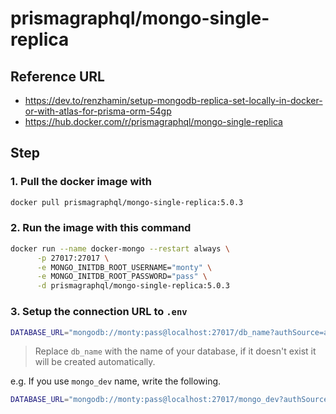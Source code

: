 # prismagraphql/mongo-single-replica

## Reference URL

- <https://dev.to/renzhamin/setup-mongodb-replica-set-locally-in-docker-or-with-atlas-for-prisma-orm-54gp>
- <https://hub.docker.com/r/prismagraphql/mongo-single-replica>

## Step

### 1. Pull the docker image with

```sh
docker pull prismagraphql/mongo-single-replica:5.0.3
```

### 2. Run the image with this command

```sh
docker run --name docker-mongo --restart always \
      -p 27017:27017 \
      -e MONGO_INITDB_ROOT_USERNAME="monty" \
      -e MONGO_INITDB_ROOT_PASSWORD="pass" \
      -d prismagraphql/mongo-single-replica:5.0.3
```

### 3. Setup the connection URL to `.env`

```sh
DATABASE_URL="mongodb://monty:pass@localhost:27017/db_name?authSource=admin&directConnection=true"
```

> Replace `db_name` with the name of your database, if it doesn't exist it will be created automatically.

e.g. If you use `mongo_dev` name, write the following.

```sh
DATABASE_URL="mongodb://monty:pass@localhost:27017/mongo_dev?authSource=admin&directConnection=true"
```

